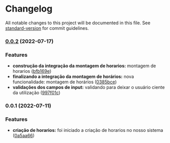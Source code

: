 # Changelog

All notable changes to this project will be documented in this file. See [standard-version](https://github.com/conventional-changelog/standard-version) for commit guidelines.

### [0.0.2](https://github.com/karrlosm/sistema-de-horarios-frontend/compare/v0.0.1...v0.0.2) (2022-07-17)


### Features

* **construção da integração da montagem de horarios:** montagem de horarios ([bfb169e](https://github.com/karrlosm/sistema-de-horarios-frontend/commit/bfb169ed68d5d078ee1b5a70abe8cc3fdc53c4c1))
* **finalizando a integração da montagem de horários:** nova funcionalidade: montagem de horários ([0385bce](https://github.com/karrlosm/sistema-de-horarios-frontend/commit/0385bce99fd0d6abf0e283ac2f3220680a0dc0db))
* **validações dos campos de input:** validando para deixar o usuário ciente da utilização ([997f01c](https://github.com/karrlosm/sistema-de-horarios-frontend/commit/997f01c8d4b42b593ecdfbd3127cc5d6770b1bf4))

### 0.0.1 (2022-07-11)


### Features

* **criação de horarios:** foi iniciado a criação de horarios no nosso sistema ([0a5aa66](https://github.com/karrlosm/sistema-de-horarios-frontend/commit/0a5aa66ed6e8f60e360ac2b6b7938cf7477dfb71))
